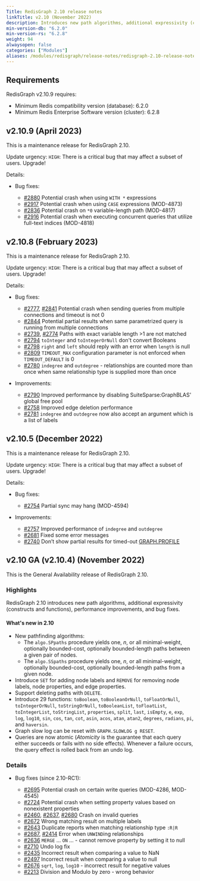 ```yaml
---
Title: RedisGraph 2.10 release notes
linkTitle: v2.10 (November 2022)
description: Introduces new path algorithms, additional expressivity (constructs and functions), performance improvements, and bug fixes.
min-version-db: "6.2.0"
min-version-rs: "6.2.8"
weight: 94
alwaysopen: false
categories: ["Modules"]
aliases: /modules/redisgraph/release-notes/redisgraph-2.10-release-notes/
---
```

## Requirements

RedisGraph v2.10.9 requires:

- Minimum Redis compatibility version (database): 6.2.0
- Minimum Redis Enterprise Software version (cluster): 6.2.8

## v2.10.9 (April 2023)

This is a maintenance release for RedisGraph 2.10.

Update urgency: `HIGH`: There is a critical bug that may affect a subset of users. Upgrade!

Details:

- Bug fixes:

  - [#2880](https://github.com/RedisGraph/RedisGraph/issues/2880) Potential crash when using `WITH *` expressions
  - [#2917](https://github.com/RedisGraph/RedisGraph/issues/2917) Potential crash when using `CASE` expressions (MOD-4873)
  - [#2836](https://github.com/RedisGraph/RedisGraph/issues/2836) Potential crash on `*0` variable-length path (MOD-4817)
  - [#2916](https://github.com/RedisGraph/RedisGraph/issues/2916) Potential crash when executing concurrent queries that utilize full-text indices (MOD-4818)

## v2.10.8 (February 2023)

This is a maintenance release for RedisGraph 2.10.

Update urgency: `HIGH`: There is a critical bug that may affect a subset of users. Upgrade!

Details:

- Bug fixes:

  - [#2777](https://github.com/RedisGraph/RedisGraph/issues/2777), [#2841](https://github.com/RedisGraph/RedisGraph/issues/2841) Potential crash when sending queries from multiple connections and timeout is not 0
  - [#2844](https://github.com/RedisGraph/RedisGraph/issues/2844) Potential partial results when same parametrized query is running from multiple connections
  - [#2739](https://github.com/RedisGraph/RedisGraph/issues/2739), [#2774](https://github.com/RedisGraph/RedisGraph/issues/2774) Paths with exact variable length >1 are not matched
  - [#2794](https://github.com/RedisGraph/RedisGraph/issues/2794) `toInteger` and `toIntegerOrNull` don't convert Booleans
  - [#2798](https://github.com/RedisGraph/RedisGraph/issues/2798) `right` and `left` should reply with an error when `length` is null
  - [#2809](https://github.com/RedisGraph/RedisGraph/issues/2809) `TIMEOUT_MAX` configuration parameter is not enforced when `TIMEOUT_DEFAULT` is 0
  - [#2780](https://github.com/RedisGraph/RedisGraph/issues/2780) `indegree` and `outdegree` - relationships are counted more than once when same relationship type is supplied more than once

- Improvements:

  - [#2790](https://github.com/RedisGraph/RedisGraph/pull/2790) Improved performance by disabling SuiteSparse:GraphBLAS' global free pool
  - [#2758](https://github.com/RedisGraph/RedisGraph/pull/2758) Improved edge deletion performance
  - [#2781](https://github.com/RedisGraph/RedisGraph/issues/2781) `indegree` and `outdegree` now also accept an argument which is a list of labels

## v2.10.5 (December 2022)

This is a maintenance release for RedisGraph 2.10.

Update urgency: `HIGH`: There is a critical bug that may affect a subset of users. Upgrade!

Details:

- Bug fixes:

  - [#2754](https://github.com/RedisGraph/RedisGraph/pull/2754) Partial sync may hang (MOD-4594)

- Improvements:

  - [#2757](https://github.com/RedisGraph/RedisGraph/pull/2757) Improved performance of `indegree` and `outdegree`
  - [#2681](https://github.com/RedisGraph/RedisGraph/issues/2681) Fixed some error messages
  - [#2740](https://github.com/RedisGraph/RedisGraph/issues/2740) Don’t show partial results for timed-out [GRAPH.PROFILE](https://redis.io/commands/graph.profile/)

## v2.10 GA (v2.10.4) (November 2022)

This is the General Availability release of RedisGraph 2.10.

### Highlights

RedisGraph 2.10 introduces new path algorithms, additional expressivity (constructs and functions), performance improvements, and bug fixes.

#### What's new in 2.10

- New pathfinding algorithms: 
  - The `algo.SPpaths` procedure yields one, _n_, or all minimal-weight, optionally bounded-cost, optionally bounded-length paths between a given pair of nodes.
  - The `algo.SSpaths` procedure yields one, _n_, or all minimal-weight, optionally bounded-cost, optionally bounded-length paths from a given node.
- Introduce `SET` for adding node labels and `REMOVE` for removing node labels, node properties, and edge properties.
- Support deleting paths with `DELETE`.
- Introduce 29 functions: `toBoolean`, `toBooleanOrNull`, `toFloatOrNull`, `toIntegerOrNull`, `toStringOrNull`, `toBooleanList`, `toFloatList`, `toIntegerList`, `toStringList`, `properties`, `split`, `last`, `isEmpty`, `e`, `exp`, `log`, `log10`, `sin`, `cos`, `tan`, `cot`, `asin`, `acos`, `atan`, `atan2`, `degrees`, `radians`, `pi`, and `haversin`.
- Graph slow log can be reset with `GRAPH.SLOWLOG g RESET`.
- Queries are now atomic (_Atomicity_ is the guarantee that each query either succeeds or fails with no side effects). Whenever a failure occurs, the query effect is rolled back from an undo log.

### Details

- Bug fixes (since 2.10-RC1):

  - [#2695](https://github.com/RedisGraph/RedisGraph/pull/2695) Potential crash on certain write queries (MOD-4286, MOD-4545)
  - [#2724](https://github.com/RedisGraph/RedisGraph/issues/2724) Potential crash when setting property values based on nonexistent properties
  - [#2460](https://github.com/RedisGraph/RedisGraph/issues/2460), [#2637](https://github.com/RedisGraph/RedisGraph/issues/2637), [#2680](https://github.com/RedisGraph/RedisGraph/issues/2680) Crash on invalid queries
  - [#2672](https://github.com/RedisGraph/RedisGraph/issues/2672) Wrong matching result on multiple labels
  - [#2643](https://github.com/RedisGraph/RedisGraph/issues/2643) Duplicate reports when matching relationship type `:R|R`
  - [#2687](https://github.com/RedisGraph/RedisGraph/issues/2687), [#2414](https://github.com/RedisGraph/RedisGraph/issues/2414) Error when `UNWIND`ing relationships
  - [#2636](https://github.com/RedisGraph/RedisGraph/issues/2636) `MERGE` ... `ON` ... - cannot remove property by setting it to null
  - [#2710](https://github.com/RedisGraph/RedisGraph/pull/2710) Undo log fix
  - [#2435](https://github.com/RedisGraph/RedisGraph/issues/2435) Incorrect result when comparing a value to NaN
  - [#2497](https://github.com/RedisGraph/RedisGraph/issues/2497) Incorrect result when comparing a value to null
  - [#2676](https://github.com/RedisGraph/RedisGraph/issues/2676) `sqrt`, `log`, `log10` - incorrect result for negative values
  - [#2213](https://github.com/RedisGraph/RedisGraph/issues/2213) Division and Modulo by zero - wrong behavior
